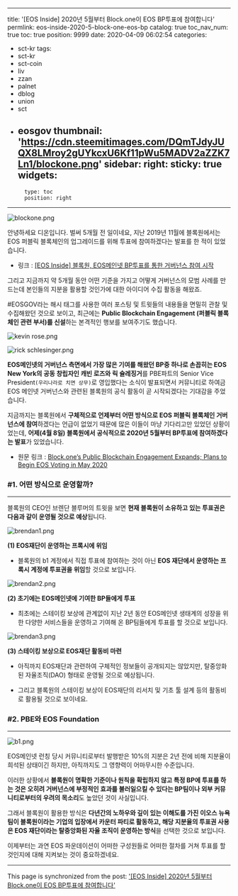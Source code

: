 
---
title: '[EOS Inside] 2020년 5월부터 Block.one이 EOS BP투표에 참여합니다'
permlink: eos-inside-2020-5-block-one-eos-bp
catalog: true
toc_nav_num: true
toc: true
position: 9999
date: 2020-04-09 06:02:54
categories:
- sct-kr
tags:
- sct-kr
- sct-coin
- liv
- zzan
- palnet
- dblog
- union
- sct
- eosgov
thumbnail: 'https://cdn.steemitimages.com/DQmTJdyJUQX8LMroy2gUYkcxU6Kf11pWu5MADV2aZZK7Ln1/blockone.png'
sidebar:
    right:
        sticky: true
widgets:
    -
        type: toc
        position: right
---


![blockone.png](https://cdn.steemitimages.com/DQmTJdyJUQX8LMroy2gUYkcxU6Kf11pWu5MADV2aZZK7Ln1/blockone.png)

안녕하세요 디온입니다. 벌써 5개월 전 일이네요, 지난 2019년 11월에 블록원에서는 EOS 퍼블릭 블록체인의 업그레이드를 위해 투표에 참여하겠다는 발표를 한 적이 있었습니다.

- 링크 : [[EOS Inside] 블록원, EOS메인넷 BP투표를 통한 거버넌스 참여 시작](https://steemit.com/blockone/@donekim/48qqgd-eos-inside-eos-bp)

그리고 지금까지 약 5개월 동안 어떤 기준을 가지고 어떻게 거버넌스의 모범 사례를 만드는데 본인들의 지분을 활용할 것인가에 대한 아이디어 수집 활동을 해왔죠. 

#EOSGOV라는 해시 태그를 사용한 여러 포스팅 및 트윗들의 내용들을 면밀히 관찰 및 수집해왔던 것으로 보이고, 최근에는 **Public Blockchain Engagement (퍼블릭 블록체인 관련 부서)를 신설**하는 본격적인 행보를 보여주기도 했습니다.

![kevin rose.png](https://cdn.steemitimages.com/DQmcyJZ7ernXoYetxMPDRo37TD46zabTNANyeWzniM3b9rA/kevin%20rose.png)

![rick schlesinger.png](https://cdn.steemitimages.com/DQmUbwhRCmY96T4qBa7LrhZ9ahu6vTLEykagnhhx6i9Y61a/rick%20schlesinger.png)

**EOS메인넷의 거버넌스 측면에서 가장 많은 기여를 해왔던 BP중 하나로 손꼽히는 EOS New York의 공동 창립자인 캐빈 로즈와 릭 슐레징거**를 PBE파트의 Senior Vice President`(우리나라로 치면 상무)`로 영입했다는 소식이 발표되면서 커뮤니티로 하여금 EOS 메인넷 거버넌스와 관련된 블록원의 공식 활동이 곧 시작되겠다는 기대감을 주었습니다.

지금까지는 블록원에서 **구체적으로 언제부터 어떤 방식으로 EOS 퍼블릭 블록체인 거버넌스에 참여**하겠다는 언급이 없었기 때문에 많은 이들이 마냥 기다리고만 있었던 상황이었는데, **어제(4월 8일) 블록원에서 공식적으로 2020년 5월부터 BP투표에 참여하겠다는 발표**가 있었습니다.

- 원문 링크 : [Block.one’s Public Blockchain Engagement Expands; Plans to Begin EOS Voting in May 2020](https://block.one/news/public-blockchain-engagement-expands-begin-eos-voting-may-2020/?utm_source=twitter&utm_medium=social_organic&utm_campaign=eosio_updates&utm_content=social_2020&utm_term=voting080420)

### #1. 어떤 방식으로 운영할까?
---

블록원의 CEO인 브렌단 블루머의 트윗을 보면 **현재 블록원이 소유하고 있는 투표권은 다음과 같이 운영될 것으로 예상**됩니다.

![brendan1.png](https://cdn.steemitimages.com/DQmYWoM3vD74G3UbUVhqDCBTePe35jXtUBxEZ3Cfbaor65x/brendan1.png)

**(1) EOS재단이 운영하는 프록시에 위임**

- 블록원의 b1 계정에서 직접 투표에 참여하는 것이 아닌 **EOS 재단에서 운영하는 프록시 계정에 투표권을 위임**할 것으로 보입니다. 

![brendan2.png](https://cdn.steemitimages.com/DQmcabHye5TMXeUpLXvkXAbV4m98duSZ6KekzxwsJB3Z6Gr/brendan2.png)

**(2) 초기에는 EOS메인넷에 기여한 BP들에게 투표**

- 최초에는 스테이킹 보상에 관계없이 지난 2년 동안 EOS메인넷 생태계의 성장을 위한 다양한 서비스들을 운영하고 기여해 온 BP팀들에게 투표를 할 것으로 보입니다.


![brendan3.png](https://cdn.steemitimages.com/DQmUBGJ2pe5aeiKWveZPNHWfxuWo5UQUYETp6nym4ZYn7gt/brendan3.png)

**(3) 스테이킹 보상으로 EOS재단 활동비 마련**

- 아직까지 EOS재단과 관련하여 구체적인 정보들이 공개되지는 않았지만, 탈중앙화된 자율조직(DAO) 형태로 운영될 것으로 예상됩니다.

- 그리고 블록원의 스테이킹 보상이 EOS재단의 리서치 및 기초 툴 설계 등의 활동비로 활용될 것으로 보이네요.

### #2. PBE와 EOS Foundation
---
![b1.png](https://cdn.steemitimages.com/DQmNPAEV6k46VpXYH84usyawCmVyzrwD3w19cUkNKsJzJ6L/b1.png)

EOS메인넷 런칭 당시 커뮤니티로부터 발행받은 10%의 지분은 2년 전에 비해 지분율이 희석된 상태이긴 하지만, 아직까지도 그 영향력이 어마무시한 수준입니다.

이러한 상황에서 **블록원이 명확한 기준이나 원칙을 확립하지 않고 특정 BP에 투표를 하는 것은 오히려 거버넌스에 부정적인 효과를 불러일으킬 수 있다는 BP팀이나 외부 커뮤니티로부터의 우려의 목소리**도 높았던 것이 사실입니다. 

그래서 블록원이 활용한 방식은 **다년간의 노하우와 깊이 있는 이해도를 가진 이오스 뉴욕팀이 블록원이라는 기업의 입장에서 카운터 파티로 활동하고, 해당 지분율의 투표권 사용은 EOS 재단이라는 탈중앙화된 자율 조직이 운영하는 방식**을 선택한 것으로 보입니다.

이제부터는 과연 EOS 파운데이션이 어떠한 구성원들로 어떠한 절차를 거쳐 투표를 할 것인지에 대해 지켜보는 것이 중요하겠네요.

- - -

This page is synchronized from the post: ['[EOS Inside] 2020년 5월부터 Block.one이 EOS BP투표에 참여합니다'](https://steemit.com/@donekim/eos-inside-2020-5-block-one-eos-bp)
